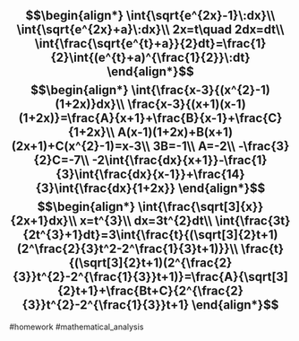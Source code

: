 $$\begin{align*}
\int{\sqrt{e^{2x}-1}\:dx}\\
\int{\sqrt{e^{2x}+a}\:dx}\\
2x=t\quad 2dx=dt\\
\int{\frac{\sqrt{e^{t}+a}}{2}dt}=\frac{1}{2}\int{(e^{t}+a)^{\frac{1}{2}}\:dt}
\end{align*}$$
$$\begin{align*}
\int{\frac{x-3}{(x^{2}-1)(1+2x)}dx}\\
\frac{x-3}{(x+1)(x-1)(1+2x)}=\frac{A}{x+1}+\frac{B}{x-1}+\frac{C}{1+2x}\\
A(x-1)(1+2x)+B(x+1)(2x+1)+C(x^{2}-1)=x-3\\
3B=-1\\
A=-2\\
-\frac{3}{2}C=-7\\
-2\int{\frac{dx}{x+1}}-\frac{1}{3}\int{\frac{dx}{x-1}}+\frac{14}{3}\int{\frac{dx}{1+2x}}
\end{align*}$$
$$\begin{align*}
\int{\frac{\sqrt[3]{x}}{2x+1}dx}\\
x=t^{3}\\
dx=3t^{2}dt\\
\int{\frac{3t}{2t^{3}+1}dt}=3\int{\frac{t}{(\sqrt[3]{2}t+1)(2^\frac{2}{3}t^2-2^\frac{1}{3}t+1)}}\\
\frac{t}{(\sqrt[3]{2}t+1)(2^{\frac{2}{3}}t^{2}-2^{\frac{1}{3}}t+1)}=\frac{A}{\sqrt[3]{2}t+1}+\frac{Bt+C}{2^{\frac{2}{3}}t^{2}-2^{\frac{1}{3}}t+1}
\end{align*}$$
---
#homework #mathematical_analysis 